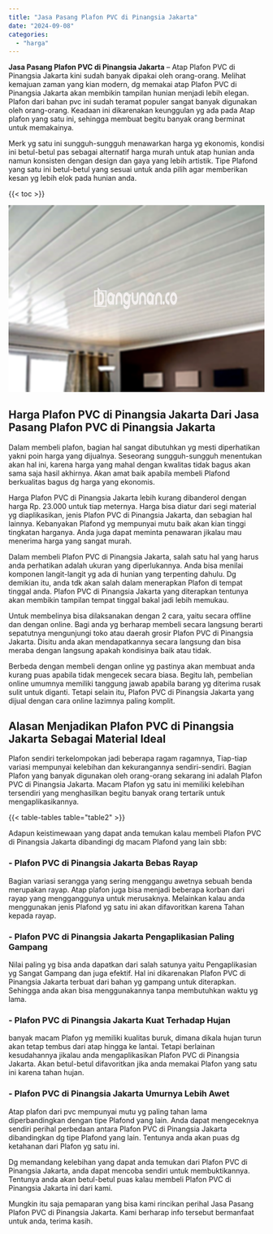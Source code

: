 ```yaml
---
title: "Jasa Pasang Plafon PVC di Pinangsia Jakarta"
date: "2024-09-08"
categories: 
  - "harga"
---
```


**Jasa Pasang Plafon PVC di Pinangsia Jakarta** – Atap Plafon PVC di Pinangsia Jakarta kini sudah banyak dipakai oleh orang-orang. Melihat kemajuan zaman yang kian modern, dg memakai atap Plafon PVC di Pinangsia Jakarta akan membikin tampilan hunian menjadi lebih elegan. Plafon dari bahan pvc ini sudah teramat populer sangat banyak digunakan oleh orang-orang. Keadaan ini dikarenakan keunggulan yg ada pada Atap plafon yang satu ini, sehingga membuat begitu banyak orang berminat untuk memakainya.

Merk yg satu ini sungguh-sungguh menawarkan harga yg ekonomis, kondisi ini betul-betul pas sebagai alternatif harga murah untuk atap hunian anda namun konsisten dengan design dan gaya yang lebih artistik. Tipe Plafond yang satu ini betul-betul yang sesuai untuk anda pilih agar memberikan kesan yg lebih elok pada hunian anda.

{{< toc >}}

![Jasa Pasang Plafon PVC di Pinangsia Jakarta](/images/flafond-pvc-murah08.png)

## Harga Plafon PVC di Pinangsia Jakarta Dari Jasa Pasang Plafon PVC di Pinangsia Jakarta

Dalam membeli plafon, bagian hal sangat dibutuhkan yg mesti diperhatikan yakni poin harga yang dijualnya. Seseorang sungguh-sungguh menentukan akan hal ini, karena harga yang mahal dengan kwalitas tidak bagus akan sama saja hasil akhirnya. Akan amat baik apabila membeli Plafond berkualitas bagus dg harga yang ekonomis.

Harga Plafon PVC di Pinangsia Jakarta lebih kurang dibanderol dengan harga Rp. 23.000 untuk tiap meternya. Harga bisa diatur dari segi material yg diaplikasikan, jenis Plafon PVC di Pinangsia Jakarta, dan sebagian hal lainnya. Kebanyakan Plafond yg mempunyai mutu baik akan kian tinggi tingkatan harganya. Anda juga dapat meminta penawaran jikalau mau menerima harga yang sangat murah.

Dalam membeli Plafon PVC di Pinangsia Jakarta, salah satu hal yang harus anda perhatikan adalah ukuran yang diperlukannya. Anda bisa menilai komponen langit-langit yg ada di hunian yang terpenting dahulu. Dg demikian itu, anda tdk akan salah dalam menerapkan Plafon di tempat tinggal anda. Plafon PVC di Pinangsia Jakarta yang diterapkan tentunya akan membikin tampilan tempat tinggal bakal jadi lebih memukau.

Untuk membelinya bisa dilaksanakan dengan 2 cara, yaitu secara offline dan dengan online. Bagi anda yg berharap membeli secara langsung berarti sepatutnya mengunjungi toko atau daerah grosir Plafon PVC di Pinangsia Jakarta. Disitu anda akan mendapatkannya secara langsung dan bisa meraba dengan langsung apakah kondisinya baik atau tidak.

Berbeda dengan membeli dengan online yg pastinya akan membuat anda kurang puas apabila tidak mengecek secara biasa. Begitu lah, pembelian online umumnya memiliki tanggung jawab apabila barang yg diterima rusak sulit untuk diganti. Tetapi selain itu, Plafon PVC di Pinangsia Jakarta yang dijual dengan cara online lazimnya paling komplit.

## Alasan Menjadikan Plafon PVC di Pinangsia Jakarta Sebagai Material Ideal

Plafon sendiri terkelompokan jadi beberapa ragam ragamnya, Tiap-tiap variasi mempunyai kelebihan dan kekurangannya sendiri-sendiri. Bagian Plafon yang banyak digunakan oleh orang-orang sekarang ini adalah Plafon PVC di Pinangsia Jakarta. Macam Plafon yg satu ini memiliki kelebihan tersendiri yang menghasilkan begitu banyak orang tertarik untuk mengaplikasikannya.

{{< table-tables table="table2" >}}

Adapun keistimewaan yang dapat anda temukan kalau membeli Plafon PVC di Pinangsia Jakarta dibandingi dg macam Plafond yang lain sbb:

### \- Plafon PVC di Pinangsia Jakarta Bebas Rayap

Bagian variasi serangga yang sering menggangu awetnya sebuah benda merupakan rayap. Atap plafon juga bisa menjadi beberapa korban dari rayap yang mengganggunya untuk merusaknya. Melainkan kalau anda menggunakan jenis Plafond yg satu ini akan difavoritkan karena Tahan kepada rayap.

### \- Plafon PVC di Pinangsia Jakarta Pengaplikasian Paling Gampang

Nilai paling yg bisa anda dapatkan dari salah satunya yaitu Pengaplikasian yg Sangat Gampang dan juga efektif. Hal ini dikarenakan Plafon PVC di Pinangsia Jakarta terbuat dari bahan yg gampang untuk diterapkan. Sehingga anda akan bisa menggunakannya tanpa membutuhkan waktu yg lama.

### \- Plafon PVC di Pinangsia Jakarta Kuat Terhadap Hujan

banyak macam Plafon yg memiliki kualitas buruk, dimana dikala hujan turun akan tetap tembus dari atap hingga ke lantai. Tetapi berlainan kesudahannya jikalau anda mengaplikasikan Plafon PVC di Pinangsia Jakarta. Akan betul-betul difavoritkan jika anda memakai Plafon yang satu ini karena tahan hujan.

### \- Plafon PVC di Pinangsia Jakarta Umurnya Lebih Awet

Atap plafon dari pvc mempunyai mutu yg paling tahan lama diperbandingkan dengan tipe Plafond yang lain. Anda dapat mengeceknya sendiri perihal perbedaan antara Plafon PVC di Pinangsia Jakarta dibandingkan dg tipe Plafond yang lain. Tentunya anda akan puas dg ketahanan dari Plafon yg satu ini.

Dg memandang kelebihan yang dapat anda temukan dari Plafon PVC di Pinangsia Jakarta, anda dapat mencoba sendiri untuk membuktikannya. Tentunya anda akan betul-betul puas kalau membeli Plafon PVC di Pinangsia Jakarta ini dari kami.

Mungkin itu saja pemaparan yang bisa kami rincikan perihal Jasa Pasang Plafon PVC di Pinangsia Jakarta. Kami berharap info tersebut bermanfaat untuk anda, terima kasih.

